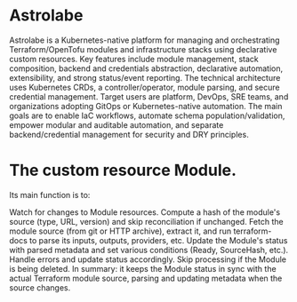 # Astrolabe
Astrolabe is a Kubernetes-native platform for managing and orchestrating Terraform/OpenTofu modules and infrastructure stacks using declarative custom resources.
Key features include module management, stack composition, backend and credentials abstraction, declarative automation, extensibility, and strong status/event reporting.
The technical architecture uses Kubernetes CRDs, a controller/operator, module parsing, and secure credential management.
Target users are platform, DevOps, SRE teams, and organizations adopting GitOps or Kubernetes-native automation.
The main goals are to enable IaC workflows, automate schema population/validation, empower modular and auditable automation, and separate backend/credential management for security and DRY principles.

# The custom resource Module.

Its main function is to:

Watch for changes to Module resources.
Compute a hash of the module's source (type, URL, version) and skip reconciliation if unchanged.
Fetch the module source (from git or HTTP archive), extract it, and run terraform-docs to parse its inputs, outputs, providers, etc.
Update the Module's status with parsed metadata and set various conditions (Ready, SourceHash, etc.).
Handle errors and update status accordingly.
Skip processing if the Module is being deleted.
In summary: it keeps the Module status in sync with the actual Terraform module source, parsing and updating metadata when the source changes.
